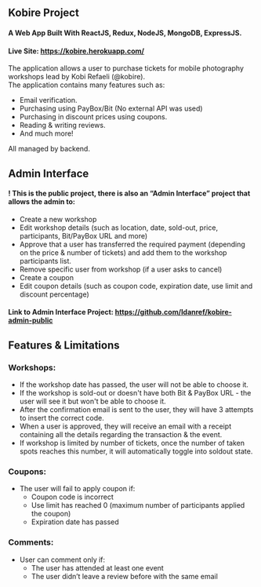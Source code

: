 ## Kobire Project

#### A Web App Built With ReactJS, Redux, NodeJS, MongoDB, ExpressJS.

#### Live Site: https://kobire.herokuapp.com/

The application allows a user to purchase tickets for mobile photography workshops lead by Kobi Refaeli (@kobire).
<br>
The application contains many features such as:
* Email verification.
* Purchasing using PayBox/Bit (No external API was used)
* Purchasing in discount prices using coupons.
* Reading & writing reviews.
* And much more!

All managed by backend.

## Admin Interface

#### ! This is the public project, there is also an **“Admin Interface”** project that allows the admin to:
* Create a new workshop
* Edit workshop details (such as location, date, sold-out, price, participants, Bit/PayBox URL and more)
* Approve that a user has transferred the required payment (depending on the price & number of tickets) and add them to the workshop participants list.
* Remove specific user from workshop (if a user asks to cancel)
* Create a coupon
* Edit coupon details (such as coupon code, expiration date, use limit and discount percentage)

#### Link to Admin Interface Project: https://github.com/Idanref/kobire-admin-public

## Features & Limitations

### Workshops:
* If the workshop date has passed, the user will not be able to choose it.
* If the workshop is sold-out or doesn't have both Bit & PayBox URL - the user will see it but won't be able to choose it.
* After the confirmation email is sent to the user, they will have 3 attempts to insert the correct code.
* When a user is approved, they will receive an email with a receipt containing all the details regarding the transaction & the event.
* If workshop is limited by number of tickets, once the number of taken spots reaches this number, it will automatically toggle into soldout state.

### Coupons:
* The user will fail to apply coupon if:
  * Coupon code is incorrect
  * Use limit has reached 0 (maximum number of participants applied the coupon)
  * Expiration date has passed

### Comments:
* User can comment only if:
  * The user has attended at least one event
  * The user didn’t leave a review before with the same email
